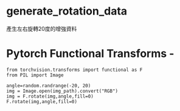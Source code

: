 # generate_rotation_data

產生左右旋轉20度的增強資料

# Pytorch Functional Transforms -



 ```
from torchvision.transforms import functional as F
from PIL import Image

angle=random.randrange(-20, 20)
img = Image.open(img_path).convert("RGB")
img = F.rotate(img,angle,fill=0)
F.rotate(img,angle,fill=0)
```
